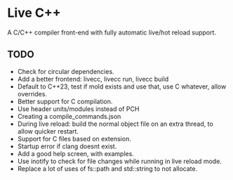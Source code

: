 # Live C++

A C/C++ compiler front-end with fully automatic live/hot reload support.

## TODO

- Check for circular dependencies.
- Add a better frontend: livecc, livecc run, livecc build
- Default to C++23, test if mold exists and use that, use C whatever, allow overrides.
- Better support for C compilation.
- Use header units/modules instead of PCH
- Creating a compile_commands.json
- During live reload: build the normal object file on an extra thread, to allow quicker restart.
- Support for C files based on extension.
- Startup error if clang doesnt exist.
- Add a good help screen, with examples.
- Use inotify to check for file changes while running in live reload mode.
- Replace a lot of uses of fs::path and std::string to not allocate.
